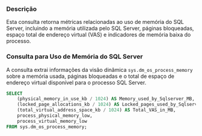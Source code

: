 ### Descrição
Esta consulta retorna métricas relacionadas ao uso de memória do SQL Server, incluindo a memória utilizada pelo SQL Server, páginas bloqueadas, espaço total de endereço virtual (VAS) e indicadores de memória baixa do processo.

### Consulta para Uso de Memória do SQL Server
A consulta extrai informações da visão dinâmica `sys.dm_os_process_memory` sobre a memória usada, páginas bloqueadas e o total de espaço de endereço virtual disponível para o processo SQL Server.

```sql
SELECT  
    (physical_memory_in_use_kb / 1024) AS Memory_used_by_Sqlserver_MB,  
    (locked_page_allocations_kb / 1024) AS Locked_pages_used_by_Sqlserver_MB,  
    (total_virtual_address_space_kb / 1024) AS Total_VAS_in_MB,
    process_physical_memory_low,  
    process_virtual_memory_low  
FROM sys.dm_os_process_memory;
```